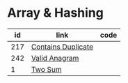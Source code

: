 # Array & Hashing

<table id="leetcode" class="table-auto">
  <thead>
    <tr>
      <th>id</th>
      <th>link</th>
      <th>code</th>
    </tr>
  </thead>
  <tbody>
    <tr>
        <td>
          217
        </td>
        <td>
          <a href="https://leetcode.com/problems/contains-duplicate/"> 
            Contains Duplicate
          </a>
        </td>
    </tr>
    <tr>
        <td>
          242
        </td>
        <td>
          <a href="https://leetcode.com/problems/valid-anagram/"> 
            Valid Anagram
          </a>
        </td>
    </tr>
    <tr>
        <td>
          1
        </td>
        <td>
          <a href="https://leetcode.com/problems/two-sum/"> 
            Two Sum
          </a>
        </td>
    </tr>
  
  </tbody>
</table>

